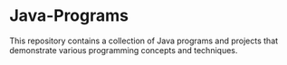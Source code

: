 # Java-Programs
This repository contains a collection of Java programs and projects that demonstrate various programming concepts and techniques.
